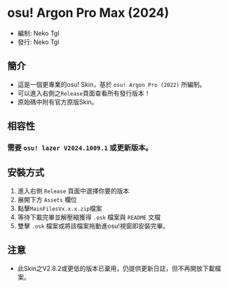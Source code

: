 # osu! Argon Pro Max (2024)
- 編制: Neko Tgl
- 發行: Neko Tgl
## 簡介
- 這是一個更專業的osu! Skin，基於 `osu! Argon Pro (2022)` 所編制。
- 可以進入右側之`Release`頁面查看所有發行版本！
- 原始碼中附有官方原版Skin。
## 相容性
### **需要 `osu! lazer V2024.1009.1` 或更新版本。**
## 安裝方式
1. 進入右側 `Release` 頁面中選擇你要的版本
2. 展開下方 `Assets` 欄位
3. 點擊`MainFilesVx.x.x.zip`檔案
4. 等待下載完畢並解壓縮獲得 `.osk` 檔案與 `README` 文檔
5. 雙擊 `.osk` 檔案或將該檔案拖動進osu!視窗即安裝完畢。
## 注意
- 此Skin之V2.8.2或更低的版本已棄用，仍提供更新日誌，但不再開放下載檔案。

